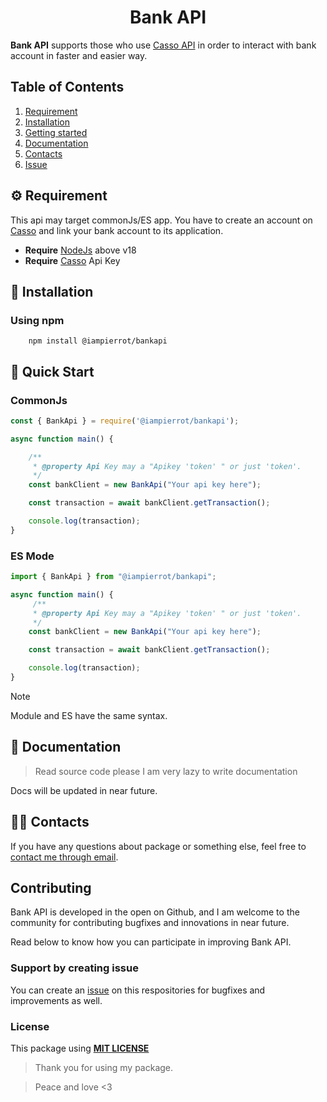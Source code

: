 <h1 align="center">Bank API</h1>

**Bank API** supports those who use [Casso API](https://casso.vn/) in order to interact with bank account in faster and easier way.

## Table of Contents

1. [Requirement](#⚙️-requirement)
2. [Installation](#💾-installation)
3. [Getting started](#🔨-quick-start)
4. [Documentation](#📖-documentation)
5. [Contacts](#💁‍♂️-contacts)
6. [Issue](#support-by-creating-issue)

## ⚙️ Requirement
This api may target commonJs/ES app. You have to create an account on [Casso](https://casso.vn/) and link your bank account to its application.

- **Require** [NodeJs](https://nodejs.org/en/download) above v18
- **Require** [Casso](https://casso.vn/) Api Key

## 💾 Installation
### Using npm
```terminal
    npm install @iampierrot/bankapi
```

## 🔨 Quick Start

### CommonJs

```js
const { BankApi } = require('@iampierrot/bankapi');

async function main() {

    /**
     * @property Api Key may a "Apikey 'token' " or just 'token'.
     */
    const bankClient = new BankApi("Your api key here");

    const transaction = await bankClient.getTransaction();

    console.log(transaction);
}
```

### ES Mode

```js
import { BankApi } from "@iampierrot/bankapi";

async function main() {
     /**
     * @property Api Key may a "Apikey 'token' " or just 'token'.
     */
    const bankClient = new BankApi("Your api key here");

    const transaction = await bankClient.getTransaction();

    console.log(transaction);
}
```
> [!NOTE]
> Module and ES have the same syntax.

## 📖 Documentation
> Read source code please I am very lazy to write documentation

Docs will be updated in near future.

## 💁‍♂️ Contacts
If you have any questions about package or something else, feel free to <a href="mailto:phatnguyentan836@gmail.com">contact me through email</a>.

## Contributing

Bank API is developed in the open on Github, and I am welcome to the community for contributing bugfixes and innovations in near future.

Read below to know how you can participate in improving Bank API.

### Support by creating issue
You can create an [issue](https://github.com/IamPierrot/bank-api/issues) on this respositories for bugfixes and improvements as well.

### License
This package using **[MIT LICENSE](./LICENSE)**

> Thank you for using my package.

> Peace and love <3
